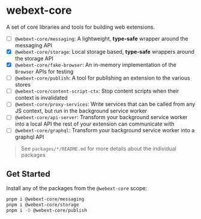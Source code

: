 # webext-core

A set of core libraries and tools for building web extensions.

- [ ] `@webext-core/messaging`: A lightweight, **type-safe** wrapper around the messaging API
- [x] `@webext-core/storage`: Local storage based, **type-safe** wrappers around the storage API
- [x] `@webext-core/fake-browser`: An in-memory implementation of the `Browser` APIs for testing
- [ ] `@webext-core/publish`: A tool for publishing an extension to the various stores
- [ ] `@webext-core/content-script-ctx`: Stop content scripts when their context is invalidated
- [ ] `@webext-core/proxy-services`: Write services that can be called from any JS context, but run in the background service worker
- [ ] `@webext-core/api-server`: Transform your background service worker into a local API the rest of your extension can communicate with
- [ ] `@webext-core/graphql`: Transform your background service worker into a graphql API

> See `packages/*/README.md` for more details about the individual packages

## Get Started

Install any of the packages from the `@webext-core` scope:

```bash
pnpm i @webext-core/messaging
pnpm i @webext-core/storage
pnpm i -D @webext-core/publish
```
